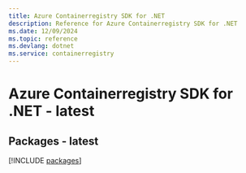 ```yaml
---
title: Azure Containerregistry SDK for .NET
description: Reference for Azure Containerregistry SDK for .NET
ms.date: 12/09/2024
ms.topic: reference
ms.devlang: dotnet
ms.service: containerregistry
---
```

# Azure Containerregistry SDK for .NET - latest
## Packages - latest
[!INCLUDE [packages](containerregistry-index.md)]